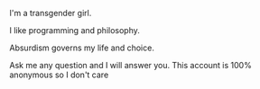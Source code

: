 I'm a transgender girl.

I like programming and philosophy.

Absurdism governs my life and choice. 

Ask me any question and I will answer you. This account is 100% anonymous so I don't care
